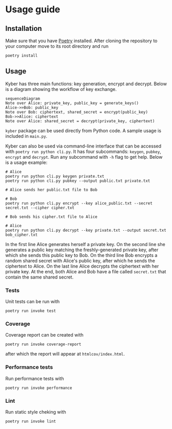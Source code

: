 # Usage guide

## Installation

Make sure that you have [Poetry](https://python-poetry.org/) installed. After cloning the repository to your computer move to its root directory and run

```
poetry install
```

## Usage

Kyber has three main functions: key generation, encrypt and decrypt. Below is a diagram showing the workflow of key exchange.

```mermaid
sequenceDiagram
Note over Alice: private_key, public_key = generate_keys()
Alice->>Bob: public_key
Note over Bob: ciphertext, shared_secret = encrypt(public_key)
Bob->>Alice: ciphertext
Note over Alice: shared_secret = decrypt(private_key, ciphertext)
```

`kyber` package can be used directly from Python code. A sample usage is included in  `main.py`.

Kyber can also be used via command-line interface that can be accessed with `poetry run python cli.py`. It has four subcommands: `keygen`, `pubkey`, `encrypt` and `decrypt`. Run any subcommand with `-h` flag to get help. Below is a usage example:

```
# Alice
poetry run python cli.py keygen private.txt
poetry run python cli.py pubkey --output public.txt private.txt

# Alice sends her public.txt file to Bob

# Bob
poetry run python cli.py encrypt --key alice_public.txt --secret secret.txt --cipher cipher.txt

# Bob sends his cipher.txt file to Alice

# Alice
poetry run python cli.py decrypt --key private.txt --output secret.txt bob_cipher.txt
```

In the first line Alice generates herself a private key. On the second line she generates a public key matching the freshly-generated private key, after which she sends this public key to Bob. On the third line Bob encrypts a random shared secret with Alice's public key, after which he sends the ciphertext to Alice. On the last line Alice decrypts the ciphertext with her private key. At the end, both Alice and Bob have a file called `secret.txt` that contain the same shared secret.

### Tests

Unit tests can be run with

```
poetry run invoke test
```

### Coverage

Coverage report can be created with

```
poetry run invoke coverage-report
```

after which the report will appear at `htmlcov/index.html`.

### Performance tests

Run performance tests with

```
poetry run invoke performance
```

### Lint

Run static style cheking with

```
poetry run invoke lint
```
